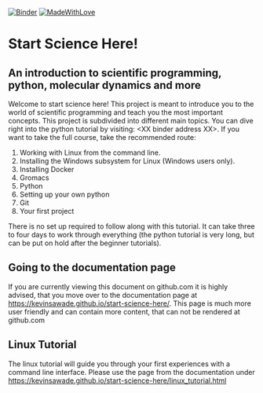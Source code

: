 [![Binder](https://mybinder.org/badge_logo.svg)](https://mybinder.org/v2/gh/kevinsawade/start-science-here/HEAD?urlpath=%2Ftree%2F)
[![MadeWithLove](https://img.shields.io/endpoint?url=https://gist.githubusercontent.com/kevinsawade/bcd9d09bc682b4743b84fc6e967478ac/raw/endpoint.json)](https://www.chemie.uni-konstanz.de/ag-peter/)

# Start Science Here!

## An introduction to scientific programming, python, molecular dynamics and more

Welcome to start science here! This project is meant to introduce you to the world of scientific programming and teach you the most important concepts. This project is subdivided into different main topics. You can dive right into the python tutorial by visiting: \<XX binder address XX\>. If you want to take the full course, take the recommended route:

1. Working with Linux from the command line.
2. Installing the Windows subsystem for Linux (Windows users only).
3. Installing Docker
4. Gromacs
5. Python
6. Setting up your own python
7. Git
8. Your first project

There is no set up required to follow along with this tutorial. It can take three to four days to work through everything (the python tutorial is very long, but can be put on hold after the beginner tutorials).

## Going to the documentation page

If you are currently viewing this document on github.com it is highly advised, that you move over to the documentation page at https://kevinsawade.github.io/start-science-here/. This page is much more user friendly and can contain more content, that can not be rendered at github.com

## Linux Tutorial

The linux tutorial will guide you through your first experiences with a command line interface. Please use the page from the documentation under https://kevinsawade.github.io/start-science-here/linux_tutorial.html

